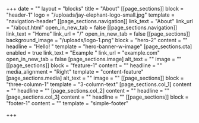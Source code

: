 +++
date = ""
layout = "blocks"
title = "About"
[[page_sections]]
block = "header-1"
logo = "/uploads/jay-elephant-logo-small.jpg"
template = "navigation-header"
[[page_sections.navigation]]
link_text = "About"
link_url = "/about.html"
open_in_new_tab = false
[[page_sections.navigation]]
link_text = "Home"
link_url = "/"
open_in_new_tab = false
[[page_sections]]
background_image = "/uploads/logo-1.png"
block = "hero-2"
content = ""
headline = "Hello! "
template = "hero-banner-w-image"
[page_sections.cta]
enabled = true
link_text = "Example "
link_url = "example.com"
open_in_new_tab = false
[page_sections.image]
alt_text = ""
image = ""
[[page_sections]]
block = "feature-1"
content = ""
headline = ""
media_alignment = "Right"
template = "content-feature"
[page_sections.media]
alt_text = ""
image = ""
[[page_sections]]
block = "three-column-1"
template = "3-column-text"
[page_sections.col_1]
content = ""
headline = ""
[page_sections.col_2]
content = ""
headline = ""
[page_sections.col_3]
content = ""
headline = ""
[[page_sections]]
block = "footer-1"
content = ""
template = "simple-footer"

+++
